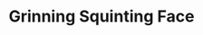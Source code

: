 ---
layout: smileys&people
title: Grinning Squinting Face
emoji: grinning_squinting_face
permalink: 😆.html
---